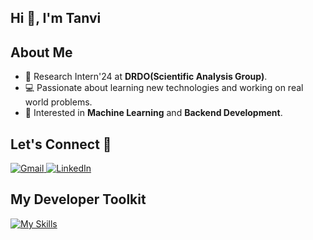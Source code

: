 ## Hi 👋, I'm Tanvi 

## About Me
- 🔭 Research Intern'24 at **DRDO(Scientific Analysis Group)**.
- 💻 Passionate about learning new technologies and working on real world problems.
- 👀 Interested in **Machine Learning** and **Backend Development**.

## Let's Connect 🚀
<a href="mailto:tanvi145btcsai22@igdtuw.ac.in" target="_blank">
  <img src="https://img.shields.io/badge/-Gmail-red?style=for-the-badge&logo=gmail&logoColor=white" alt="Gmail">
</a>

<a href="https://www.linkedin.com/in/tanvi-bisht-28b12725a/" target="_blank">
  <img src="https://img.shields.io/badge/-LinkedIn-blue?style=for-the-badge&logo=linkedin&logoColor=white" alt="LinkedIn">
</a>

## My Developer Toolkit
[![My Skills](https://skillicons.dev/icons?i=python,js,expressjs,nodejs,bootstrap,tailwind,mysql,postgres,mongodb,linux,git,github,sklearn,tensorflow,vscode)](#)


